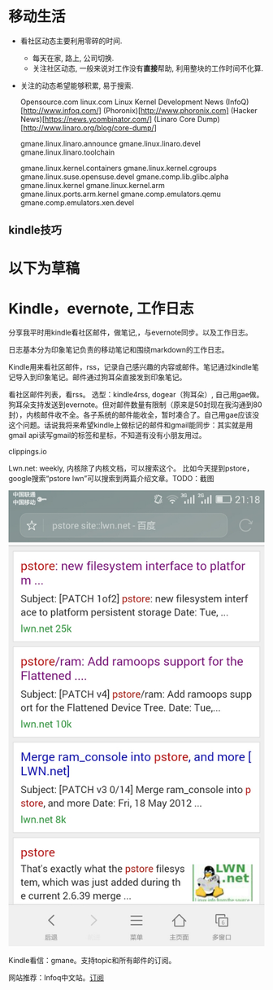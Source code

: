 
移动生活
========

*   看社区动态主要利用零碎的时间.
    *    每天在家, 路上, 公司切换.
    *    关注社区动态, 一般来说对工作没有**直接**帮助, 利用整块的工作时间不化算.

*   关注的动态希望能够积累, 易于搜索.


    Opensource.com
linux.com Linux Kernel Development News
(InfoQ)[http://www.infoq.com/]
(Phoronix)[http://www.phoronix.com]
(Hacker News)[https://news.ycombinator.com/]
(Linaro Core Dump)[http://www.linaro.org/blog/core-dump/]

    gmane.linux.linaro.announce
    gmane.linux.linaro.devel
    gmane.linux.linaro.toolchain

    gmane.linux.kernel.containers
    gmane.linux.kernel.cgroups
    gmane.linux.suse.opensuse.devel
    gmane.comp.lib.glibc.alpha
    gmane.linux.kernel
    gmane.linux.kernel.arm
    gmane.linux.ports.arm.kernel
    gmane.comp.emulators.qemu
    gmane.comp.emulators.xen.devel

kindle技巧
----

以下为草稿
====

Kindle，evernote, 工作日志
======================


分享我平时用kindle看社区邮件，做笔记,，与evernote同步。以及工作日志。

日志基本分为印象笔记负责的移动笔记和围绕markdown的工作日志。

Kindle用来看社区邮件，rss，记录自己感兴趣的内容或邮件。笔记通过kindle笔记导入到印象笔记。邮件通过狗耳朵直接发到印象笔记。

看社区邮件列表，看rss。
选型：kindle4rss, dogear（狗耳朵）, 自己用gae做。
狗耳朵支持发送到evernote。但对邮件数量有限制（原来是50封现在我沟通到80封），内核邮件收不全。各子系统的邮件能收全，暂时凑合了。自己用gae应该没这个问题。话说我将来希望kindle上做标记的邮件和gmail能同步：其实就是用gmail api读写gmail的标签和星标，不知道有没有小朋友用过。

clippings.io


Lwn.net: weekly, 内核除了内核文档，可以搜索这个。
比如今天提到pstore，google搜索“pstore lwn”可以搜索到两篇介绍文章。TODO：截图

![test0025](Screenshot_2015-02-11-21-18-02.jpeg)


Kindle看信：gmane。支持topic和所有邮件的订阅。

网站推荐：Infoq中文站。[订阅](newsletter@mailer.infoq.com)


